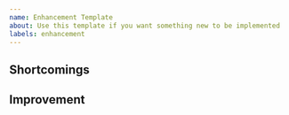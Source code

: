 ```yaml
---
name: Enhancement Template
about: Use this template if you want something new to be implemented
labels: enhancement
---
```

## Shortcomings
<!--Describe the issue that you are facing-->

## Improvement
<!--How fan it be improved?-->
